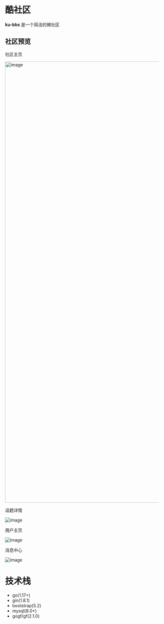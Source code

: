 # 酷社区

**ku-bbs** 是一个简洁的微社区

## 社区预览

社区主页

<img width="1439" alt="image" src="https://user-images.githubusercontent.com/95403191/180779634-8ae74154-92ab-400b-b5a8-52b799f19063.png">

话题详情

![image](https://user-images.githubusercontent.com/95403191/180780015-48a5e2c0-a3df-46a1-8f24-a2550daf9c91.png)

用户主页

![image](https://user-images.githubusercontent.com/95403191/180780417-329c937c-2b8b-4c2d-b118-c209716520ac.png)

消息中心

![image](https://user-images.githubusercontent.com/95403191/180780473-cb63f814-f283-4f1a-b76f-6d07ac06892c.png)

# 技术栈

- go(1.17+)
- gin(1.8.1)
- bootstrap(5.2)
- mysql(8.0+)
- gogf/gf(2.1.0)
